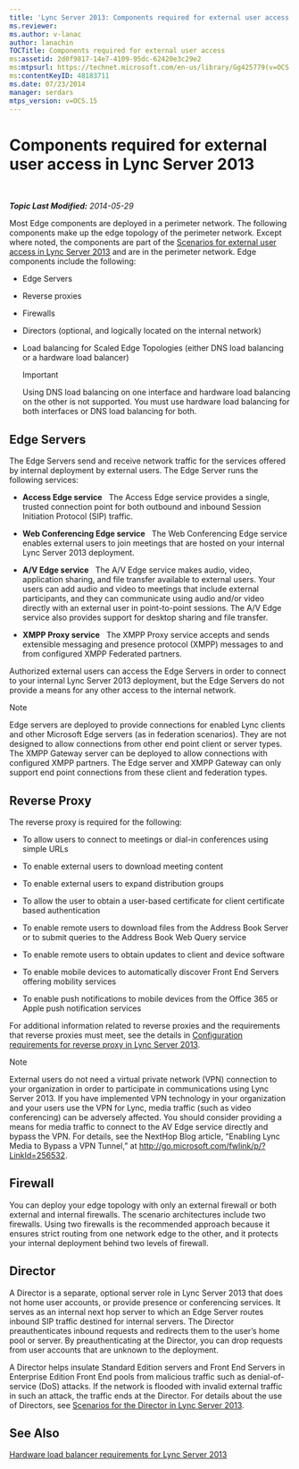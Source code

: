```yaml
---
title: 'Lync Server 2013: Components required for external user access'
ms.reviewer: 
ms.author: v-lanac
author: lanachin
TOCTitle: Components required for external user access
ms:assetid: 2d0f9817-14e7-4109-95dc-62420e3c29e2
ms:mtpsurl: https://technet.microsoft.com/en-us/library/Gg425779(v=OCS.15)
ms:contentKeyID: 48183711
ms.date: 07/23/2014
manager: serdars
mtps_version: v=OCS.15
---
```


<div data-xmlns="http://www.w3.org/1999/xhtml">

<div class="topic" data-xmlns="http://www.w3.org/1999/xhtml" data-msxsl="urn:schemas-microsoft-com:xslt" data-cs="http://msdn.microsoft.com/en-us/">

<div data-asp="http://msdn2.microsoft.com/asp">

# Components required for external user access in Lync Server 2013

</div>

<div id="mainSection">

<div id="mainBody">

<span> </span>

_**Topic Last Modified:** 2014-05-29_

Most Edge components are deployed in a perimeter network. The following components make up the edge topology of the perimeter network. Except where noted, the components are part of the [Scenarios for external user access in Lync Server 2013](lync-server-2013-scenarios-for-external-user-access.md) and are in the perimeter network. Edge components include the following:

  - Edge Servers

  - Reverse proxies

  - Firewalls

  - Directors (optional, and logically located on the internal network)

  - Load balancing for Scaled Edge Topologies (either DNS load balancing or a hardware load balancer)
    
    <div>
    

    > [!IMPORTANT]  
    > Using DNS load balancing on one interface and hardware load balancing on the other is not supported. You must use hardware load balancing for both interfaces or DNS load balancing for both.

    
    </div>

<div>

## Edge Servers

The Edge Servers send and receive network traffic for the services offered by internal deployment by external users. The Edge Server runs the following services:

  - **Access Edge service**   The Access Edge service provides a single, trusted connection point for both outbound and inbound Session Initiation Protocol (SIP) traffic.

  - **Web Conferencing Edge service**   The Web Conferencing Edge service enables external users to join meetings that are hosted on your internal Lync Server 2013 deployment.

  - **A/V Edge service**   The A/V Edge service makes audio, video, application sharing, and file transfer available to external users. Your users can add audio and video to meetings that include external participants, and they can communicate using audio and/or video directly with an external user in point-to-point sessions. The A/V Edge service also provides support for desktop sharing and file transfer.

  - **XMPP Proxy service**   The XMPP Proxy service accepts and sends extensible messaging and presence protocol (XMPP) messages to and from configured XMPP Federated partners.

Authorized external users can access the Edge Servers in order to connect to your internal Lync Server 2013 deployment, but the Edge Servers do not provide a means for any other access to the internal network.

<div>


> [!NOTE]  
> Edge servers are deployed to provide connections for enabled Lync clients and other Microsoft Edge servers (as in federation scenarios). They are not designed to allow connections from other end point client or server types. The XMPP Gateway server can be deployed to allow connections with configured XMPP partners. The Edge server and XMPP Gateway can only support end point connections from these client and federation types.



</div>

</div>

<div>

## Reverse Proxy

The reverse proxy is required for the following:

  - To allow users to connect to meetings or dial-in conferences using simple URLs

  - To enable external users to download meeting content

  - To enable external users to expand distribution groups

  - To allow the user to obtain a user-based certificate for client certificate based authentication

  - To enable remote users to download files from the Address Book Server or to submit queries to the Address Book Web Query service

  - To enable remote users to obtain updates to client and device software

  - To enable mobile devices to automatically discover Front End Servers offering mobility services

  - To enable push notifications to mobile devices from the Office 365 or Apple push notification services

For additional information related to reverse proxies and the requirements that reverse proxies must meet, see the details in [Configuration requirements for reverse proxy in Lync Server 2013](lync-server-2013-configuration-requirements-for-reverse-proxy.md).

<div>


> [!NOTE]  
> External users do not need a virtual private network (VPN) connection to your organization in order to participate in communications using Lync Server 2013. If you have implemented VPN technology in your organization and your users use the VPN for Lync, media traffic (such as video conferencing) can be adversely affected. You should consider providing a means for media traffic to connect to the AV Edge service directly and bypass the VPN. For details, see the NextHop Blog article, “Enabling Lync Media to Bypass a VPN Tunnel,” at <A href="http://go.microsoft.com/fwlink/p/?linkid=256532">http://go.microsoft.com/fwlink/p/?LinkId=256532</A>.



</div>

</div>

<div>

## Firewall

You can deploy your edge topology with only an external firewall or both external and internal firewalls. The scenario architectures include two firewalls. Using two firewalls is the recommended approach because it ensures strict routing from one network edge to the other, and it protects your internal deployment behind two levels of firewall.

</div>

<div>

## Director

A Director is a separate, optional server role in Lync Server 2013 that does not home user accounts, or provide presence or conferencing services. It serves as an internal next hop server to which an Edge Server routes inbound SIP traffic destined for internal servers. The Director preauthenticates inbound requests and redirects them to the user’s home pool or server. By preauthenticating at the Director, you can drop requests from user accounts that are unknown to the deployment.

A Director helps insulate Standard Edition servers and Front End Servers in Enterprise Edition Front End pools from malicious traffic such as denial-of-service (DoS) attacks. If the network is flooded with invalid external traffic in such an attack, the traffic ends at the Director. For details about the use of Directors, see [Scenarios for the Director in Lync Server 2013](lync-server-2013-scenarios-for-the-director.md).

</div>

<div>

## See Also


[Hardware load balancer requirements for Lync Server 2013](lync-server-2013-hardware-load-balancer-requirements.md)  
  

</div>

</div>

<span> </span>

</div>

</div>

</div>

